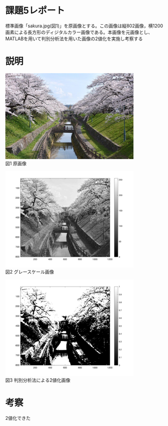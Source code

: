 # 課題5レポート
標準画像「sakura.jpg(図1)」を原画像とする。この画像は縦802画像，横1200画素による長方形のディジタルカラー画像である。本画像を元画像とし、MATLABを用いて判別分析法を用いた画像の2値化を実施し考察する

# 説明
<img src="https://github.com/SamuraiProject/lecture_image_processing/blob/master/images/origin/sakura.jpg" width="400"><br />
図1 原画像

<img src="https://github.com/SamuraiProject/lecture_image_processing/blob/master/images/kadai5/sakura.png" width="400"><br />
図2 グレースケール画像

<img src="https://github.com/SamuraiProject/lecture_image_processing/blob/master/images/kadai5/sakura-2chi.png" width="400"><br />
図3 判別分析法による2値化画像

# 考察
2値化できた
